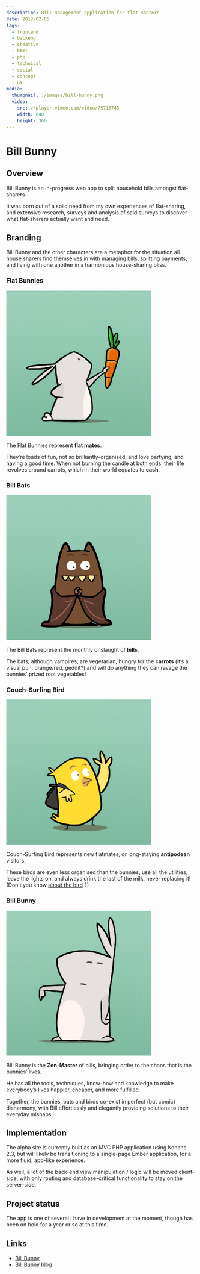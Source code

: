 ```yaml
---
description: Bill management application for flat sharers
date: 2012-02-05
tags:
  - frontend
  - backend
  - creative
  - html
  - php
  - technical
  - social
  - concept
  - ui
media:
  thumbnail: ./images/bill-bunny.png
  video:
    src: //player.vimeo.com/video/75715745
    width: 640
    height: 360
---
```


# Bill Bunny

## Overview

Bill Bunny is an in-progress web app to split household bills amongst flat-sharers.

It was born out of a solid need from my own experiences of flat-sharing, and extensive research, surveys and analysis of said surveys to discover what flat-sharers actually want and need.

## Branding

Bill Bunny and the other characters are a metaphor for the situation all house sharers find themselves in with managing bills, splitting payments, and living with one another in a harmonious house-sharing bliss.

### Flat Bunnies

![](./images/flat-bunny.png "flat bunny")

The Flat Bunnies represent **flat mates**.

They’re loads of fun, not so brilliantly-organised, and love partying, and having a good time. When not burning the candle at both ends, their life revolves around carrots, which in their world equates to **cash**.

### Bill Bats

![](./images/bill-bat.png "bill bat")

The Bill Bats represent the monthly onslaught of **bills**.

The bats, although vampires, are vegetarian, hungry for the **carrots** (it’s a visual pun: orange/red, geddit?) and will do anything they can ravage the bunnies’ prized root vegetables!

### Couch-Surfing Bird

![](./images/couch-surfing-bird.png "couch-surfing-bird")

Couch-Surfing Bird represents new flatmates, or long-staying **antipodean** visitors.

These birds are even less organised than the bunnies, use all the utilities, leave the lights on, and always drink the last of the milk, never replacing it! (Don’t you know [about the bird](https://youtube.com/watch?v=ho17gqToEWA) ?)

### Bill Bunny

![](./images/bill-bunny.png "bill bunny")

Bill Bunny is the **Zen-Master** of bills, bringing order to the chaos that is the bunnies’ lives.

He has all the tools, techniques, know-how and knowledge to make everybody’s lives happier, cheaper, and more fulfilled.

Together, the bunnies, bats and birds co-exist in perfect (but comic) disharmony, with Bill effortlessly and elegantly providing solutions to their everyday mishaps.

## Implementation

The alpha site is currently built as an MVC PHP application using Kohana 2.3, but will likely be transitioning to a single-page Ember application, for a more fluid, app-like experience.

As well, a lot of the back-end view manipulation / logic will be moved client-side, with only routing and database-critical functionality to stay on the server-side.

## Project status

The app is one of several I have in development at the moment, though has been on hold for a year or so at this time.

## Links

- [Bill Bunny](http://billbunny.com/)
- [Bill Bunny blog](http://blog.billbunny.com/)
